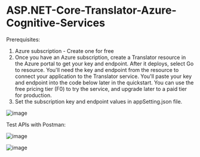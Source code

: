 # ASP.NET-Core-Translator-Azure-Cognitive-Services

Prerequisites:
1. Azure subscription - Create one for free
2. Once you have an Azure subscription, create a Translator resource in the Azure portal to get your key and endpoint. After it deploys, select Go to resource.
   You'll need the key and endpoint from the resource to connect your application to the Translator service. You'll paste your key and endpoint into the code below later in the      quickstart. You can use the free pricing tier (F0) to try the service, and upgrade later to a paid tier for production.
3. Set the subscription key and endpoint values in appSetting.json file.

![image](https://user-images.githubusercontent.com/32801172/124636977-ca9a9d80-dea6-11eb-91c2-8703e352b412.png)

Test APIs with Postman:

![image](https://user-images.githubusercontent.com/32801172/124635011-9625e200-dea4-11eb-8879-f2c5c5f28ed5.png)

![image](https://user-images.githubusercontent.com/32801172/124635103-afc72980-dea4-11eb-8e5a-1e9de00e34e1.png)
